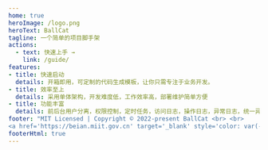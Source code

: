 ```yaml
---
home: true
heroImage: /logo.png
heroText: BallCat
tagline: 一个简单的项目脚手架
actions: 
  - text: 快速上手 →
    link: /guide/
features:
- title: 快速启动
  details: 开箱即用，可定制的代码生成模板，让你只需专注于业务开发。
- title: 效率至上
  details: 采用单体架构，开发难度低，工作效率高，部署维护简单方便
- title: 功能丰富
  details: 前后台用户分离，权限控制，定时任务，访问日志，操作日志，异常日志，统一异常处理，XSS过滤，SQL防注入
footer: "MIT Licensed | Copyright © 2022-present BallCat <br> <br>
<a href='https://beian.miit.gov.cn' target='_blank' style='color: var(--c-text-lighter);'>皖ICP备‪19023656‬号-1</a>"
footerHtml: true
---
```


